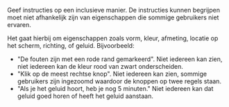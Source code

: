 <!-- @license CC0-1.0 -->

Geef instructies op een inclusieve manier. De instructies kunnen begrijpen moet niet afhankelijk zijn van eigenschappen die sommige gebruikers niet ervaren.

Het gaat hierbij om eigenschappen zoals vorm, kleur, afmeting, locatie op het scherm, richting, of geluid. Bijvoorbeeld:

- "De fouten zijn met een rode rand gemarkeerd". Niet iedereen kan zien, niet iedereen kan de kleur rood van zwart onderscheiden.
- "Klik op de meest rechtse knop". Niet iedereen kan zien, sommige gebruikers zijn ingezoomd waardoor de knoppen op twee regels staan.
- "Als je het geluid hoort, heb je nog 5 minuten." Niet iedereen kan dat geluid goed horen of heeft het geluid aanstaan.
